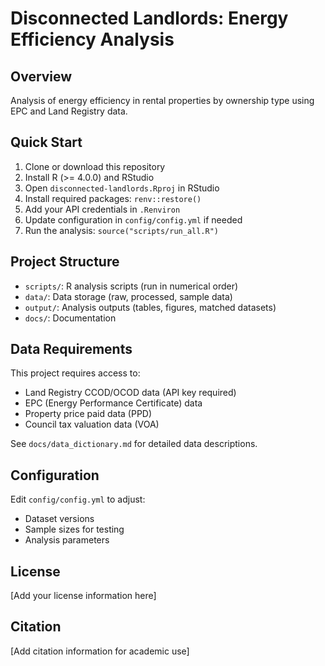 # Disconnected Landlords: Energy Efficiency Analysis

## Overview
Analysis of energy efficiency in rental properties by ownership type using EPC and Land Registry data.

## Quick Start
1. Clone or download this repository
2. Install R (>= 4.0.0) and RStudio
3. Open `disconnected-landlords.Rproj` in RStudio
4. Install required packages: `renv::restore()`
5. Add your API credentials in  `.Renviron` 
6. Update configuration in `config/config.yml` if needed
7. Run the analysis: `source("scripts/run_all.R")`

## Project Structure
- `scripts/`: R analysis scripts (run in numerical order)
- `data/`: Data storage (raw, processed, sample data)
- `output/`: Analysis outputs (tables, figures, matched datasets)
- `docs/`: Documentation

## Data Requirements
This project requires access to:
- Land Registry CCOD/OCOD data (API key required)
- EPC (Energy Performance Certificate) data
- Property price paid data (PPD)
- Council tax valuation data (VOA)

See `docs/data_dictionary.md` for detailed data descriptions.

## Configuration
Edit `config/config.yml` to adjust:
- Dataset versions
- Sample sizes for testing
- Analysis parameters

## License
[Add your license information here]

## Citation
[Add citation information for academic use]

